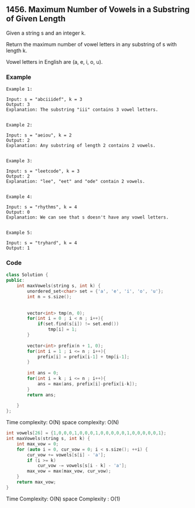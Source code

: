 ## 1456. Maximum Number of Vowels in a Substring of Given Length

Given a string s and an integer k.

Return the maximum number of vowel letters in any substring of s with length k.

Vowel letters in English are (a, e, i, o, u).



### Example
```
Example 1:

Input: s = "abciiidef", k = 3
Output: 3
Explanation: The substring "iii" contains 3 vowel letters.


Example 2:

Input: s = "aeiou", k = 2
Output: 2
Explanation: Any substring of length 2 contains 2 vowels.


Example 3:

Input: s = "leetcode", k = 3
Output: 2
Explanation: "lee", "eet" and "ode" contain 2 vowels.


Example 4:

Input: s = "rhythms", k = 4
Output: 0
Explanation: We can see that s doesn't have any vowel letters.


Example 5:

Input: s = "tryhard", k = 4
Output: 1
```

### Code
```c++
class Solution {
public:
    int maxVowels(string s, int k) {
        unordered_set<char> set = {'a', 'e', 'i', 'o', 'u'};
        int n = s.size();
        
        
        vector<int> tmp(n, 0);
        for(int i = 0 ; i < n ; i++){
            if(set.find(s[i]) != set.end())
                tmp[i] = 1;
        }
        
        vector<int> prefix(n + 1, 0);
        for(int i = 1 ; i <= n ; i++){
            prefix[i] = prefix[i-1] + tmp[i-1];
        }
        
        int ans = 0;
        for(int i = k ; i <= n ; i++){
            ans = max(ans, prefix[i]-prefix[i-k]);
        }
        return ans;
        
    }
};
```
Time complexity: O(N)
space complexity: O(N)

```c++
int vowels[26] = {1,0,0,0,1,0,0,0,1,0,0,0,0,0,1,0,0,0,0,0,1};
int maxVowels(string s, int k) {
    int max_vow = 0;
    for (auto i = 0, cur_vow = 0; i < s.size(); ++i) {
        cur_vow += vowels[s[i] - 'a'];
        if (i >= k)
            cur_vow -= vowels[s[i - k] - 'a'];
        max_vow = max(max_vow, cur_vow);
    }
    return max_vow;
}
```
Time Complexity: O(N)
space Complexity : O(1)


```python
```
